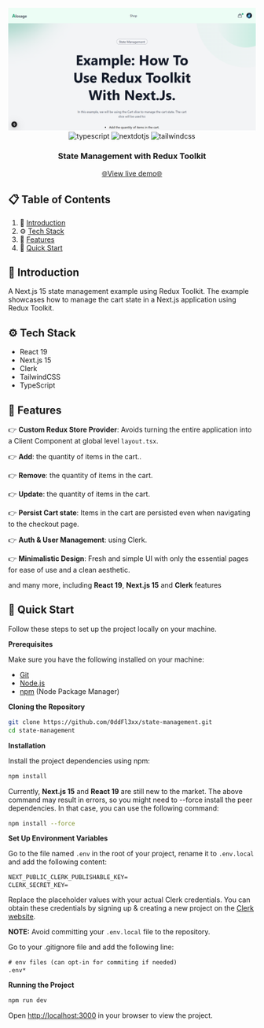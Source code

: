 <div align="center">
<br/>
<img src="./public/app.png" alt="Project banner" />
<br/>
  <div>
    <img src="https://img.shields.io/badge/-Typescript-black?style=for-the-badge&logoColor=white&logo=react&color=3178C6" alt="typescript" />
    <img src="https://img.shields.io/badge/-Next_JS-black?style=for-the-badge&logoColor=white&logo=nextdotjs&color=000000" alt="nextdotjs" />
    <img src="https://img.shields.io/badge/-Tailwind_CSS-black?style=for-the-badge&logoColor=white&logo=tailwindcss&color=06B6D4" alt="tailwindcss" />

  </div>

<h3 align="center">State Management with Redux Toolkit</h3>

<div align="center">
  <a href="">🌐View live demo🌐</a>
</div>
  
</div>

## 📋 <a name="table">Table of Contents</a>

1. 🤖 [Introduction](#introduction)
2. ⚙️ [Tech Stack](#tech-stack)
3. 🔋 [Features](#features)
4. 🤸 [Quick Start](#quick-start)



## <a name="introduction">🤖 Introduction</a>

A Next.js 15 state management example using Redux Toolkit. The example showcases how to manage the cart state in a Next.js application using Redux Toolkit.


## <a name="tech-stack">⚙️ Tech Stack</a>

- React 19
- Next.js 15
- Clerk
- TailwindCSS
- TypeScript

## <a name="features">🔋 Features</a>

👉 **Custom Redux Store Provider**: Avoids turning the entire application into a Client Component at global level `layout.tsx`.

👉 **Add**: the quantity of items in the cart..

👉 **Remove**: the quantity of items in the cart.

👉 **Update**: the quantity of items in the cart.

👉 **Persist Cart state**: Items in the cart are persisted even when navigating to the checkout page.

👉 **Auth & User Management**: using Clerk.

👉 **Minimalistic Design**: Fresh and simple UI with only the essential pages for ease of use and a clean aesthetic.

and many more, including **React 19**, **Next.js 15** and **Clerk** features 

## <a name="quick-start">🤸 Quick Start</a>

Follow these steps to set up the project locally on your machine.

**Prerequisites**

Make sure you have the following installed on your machine:

- [Git](https://git-scm.com/)
- [Node.js](https://nodejs.org/en)
- [npm](https://www.npmjs.com/) (Node Package Manager)

**Cloning the Repository**

```bash
git clone https://github.com/0ddFl3xx/state-management.git
cd state-management
```

**Installation**

Install the project dependencies using npm:

```bash
npm install 
```

Currently, **Next.js 15** and **React 19** are still new to the market. The above command may result in errors, so you might need to --force install the peer dependencies. In that case, you can use the following command:

```bash
npm install --force
```

**Set Up Environment Variables**

Go to the file named `.env` in the root of your project, rename it to `.env.local` and add the following content:

```env
NEXT_PUBLIC_CLERK_PUBLISHABLE_KEY=
CLERK_SECRET_KEY=
```

Replace the placeholder values with your actual Clerk credentials. You can obtain these credentials by signing up & creating a new project on the [Clerk website](https://clerk.com/).

**NOTE:** Avoid committing your `.env.local` file to the repository.

Go to your .gitignore file and add the following line:

```env
# env files (can opt-in for commiting if needed)
.env*
```

**Running the Project**

```bash
npm run dev
```

Open [http://localhost:3000](http://localhost:3000) in your browser to view the project.

